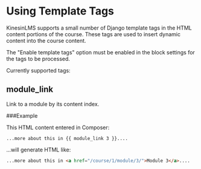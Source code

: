 # Using Template Tags

KinesinLMS supports a small number of Django template tags in the HTML content portions of the course.
These tags are used to insert dynamic content into the course content.

The "Enable template tags" option must be enabled in the block settings for the tags to be processed.

Currently supported tags:

## module_link
Link to a module by its content index.

###Example

This HTML content entered in Composer:
```
...more about this in {{ module_link 3 }}....
```
...will generate HTML like:
```html
...more about this in <a href="/course/1/module/3/">Module 3</a>....
```


